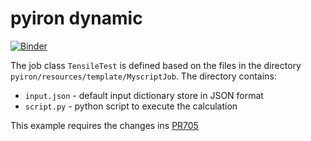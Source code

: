 # pyiron dynamic 
[![Binder](https://mybinder.org/badge_logo.svg)](https://mybinder.org/v2/gh/muh-hassani/pyiron-dynamic/HEAD)

The job class `TensileTest` is defined based on the files in the directory `pyiron/resources/template/MyscriptJob`. The directory contains: 

- `input.json` - default input dictionary store in JSON format
- `script.py` - python script to execute the calculation

This example requires the changes ins [PR705](https://github.com/pyiron/pyiron_base/pull/705)
